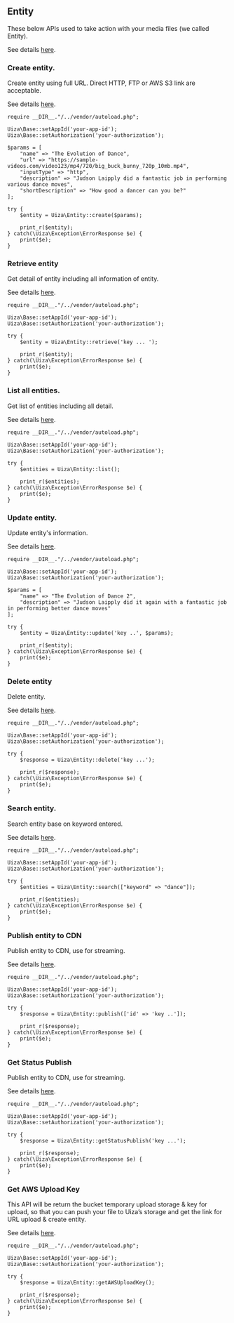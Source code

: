 ## Entity
These below APIs used to take action with your media files (we called Entity).

See details [here](https://docs.uiza.io/v4/?php#video).

### Create entity.
Create entity using full URL. Direct HTTP, FTP or AWS S3 link are acceptable.

See details [here](https://docs.uiza.io/v4/?php#create-entity).

````
require __DIR__."/../vendor/autoload.php";

Uiza\Base::setAppId('your-app-id');
Uiza\Base::setAuthorization('your-authorization');

$params = [
    "name" => "The Evolution of Dance",
    "url" => "https://sample-videos.com/video123/mp4/720/big_buck_bunny_720p_10mb.mp4",
    "inputType" => "http",
    "description" => "Judson Laipply did a fantastic job in performing various dance moves",
    "shortDescription" => "How good a dancer can you be?"
];

try {
    $entity = Uiza\Entity::create($params);

    print_r($entity);
} catch(\Uiza\Exception\ErrorResponse $e) {
    print($e);
}
````

### Retrieve entity
Get detail of entity including all information of entity.

See details [here](https://docs.uiza.io/v4/?php#retrieve-an-entity).

````
require __DIR__."/../vendor/autoload.php";

Uiza\Base::setAppId('your-app-id');
Uiza\Base::setAuthorization('your-authorization');

try {
    $entity = Uiza\Entity::retrieve('key ... ');

    print_r($entity);
} catch(\Uiza\Exception\ErrorResponse $e) {
    print($e);
}
````

### List all entities.
Get list of entities including all detail.

See details [here](https://docs.uiza.io/v4/?php#list-entities).

````
require __DIR__."/../vendor/autoload.php";

Uiza\Base::setAppId('your-app-id');
Uiza\Base::setAuthorization('your-authorization');

try {
    $entities = Uiza\Entity::list();

    print_r($entities);
} catch(\Uiza\Exception\ErrorResponse $e) {
    print($e);
}
````

### Update entity.
Update entity's information.

See details [here](https://docs.uiza.io/v4/?php#update-an-entity).

````
require __DIR__."/../vendor/autoload.php";

Uiza\Base::setAppId('your-app-id');
Uiza\Base::setAuthorization('your-authorization');

$params = [
    "name" => "The Evolution of Dance 2",
    "description" => "Judson Laipply did it again with a fantastic job in performing better dance moves"
];

try {
    $entity = Uiza\Entity::update('key ..', $params);

    print_r($entity);
} catch(\Uiza\Exception\ErrorResponse $e) {
    print($e);
}
````

### Delete entity
Delete entity.

See details [here](https://docs.uiza.io/v4/?php#delete-an-entity).

````
require __DIR__."/../vendor/autoload.php";

Uiza\Base::setAppId('your-app-id');
Uiza\Base::setAuthorization('your-authorization');

try {
    $response = Uiza\Entity::delete('key ...');

    print_r($response);
} catch(\Uiza\Exception\ErrorResponse $e) {
    print($e);
}
````

### Search entity.
Search entity base on keyword entered.

See details [here](https://docs.uiza.io/v4/?php#search-entity).
````
require __DIR__."/../vendor/autoload.php";

Uiza\Base::setAppId('your-app-id');
Uiza\Base::setAuthorization('your-authorization');

try {
    $entities = Uiza\Entity::search(["keyword" => "dance"]);

    print_r($entities);
} catch(\Uiza\Exception\ErrorResponse $e) {
    print($e);
}
````

### Publish entity to CDN
Publish entity to CDN, use for streaming.

See details [here](https://docs.uiza.io/v4/?php#publish-entity-to-cdn).

````
require __DIR__."/../vendor/autoload.php";

Uiza\Base::setAppId('your-app-id');
Uiza\Base::setAuthorization('your-authorization');

try {
    $response = Uiza\Entity::publish(['id' => 'key ..']);

    print_r($response);
} catch(\Uiza\Exception\ErrorResponse $e) {
    print($e);
}
````

### Get Status Publish
Publish entity to CDN, use for streaming.

See details [here](https://docs.uiza.io/v4/?php#get-publish-status).

````
require __DIR__."/../vendor/autoload.php";

Uiza\Base::setAppId('your-app-id');
Uiza\Base::setAuthorization('your-authorization');

try {
    $response = Uiza\Entity::getStatusPublish('key ...');

    print_r($response);
} catch(\Uiza\Exception\ErrorResponse $e) {
    print($e);
}
````

### Get AWS Upload Key
This API will be return the bucket temporary upload storage & key for upload, so that you can push your file to Uiza’s storage and get the link for URL upload & create entity.

See details [here](https://docs.uiza.io/v4/?php#get-aws-upload-key).

````
require __DIR__."/../vendor/autoload.php";

Uiza\Base::setAppId('your-app-id');
Uiza\Base::setAuthorization('your-authorization');

try {
    $response = Uiza\Entity::getAWSUploadKey();

    print_r($response);
} catch(\Uiza\Exception\ErrorResponse $e) {
    print($e);
}
````
